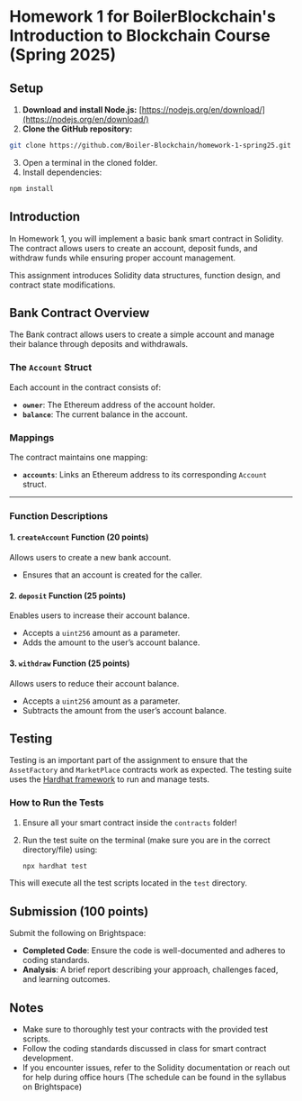 # **Homework 1 for BoilerBlockchain's Introduction to Blockchain Course (Spring 2025)**  

## **Setup**  

1. **Download and install Node.js:** [https://nodejs.org/en/download/](https://nodejs.org/en/download/)  
2. **Clone the GitHub repository:**  
```bash
git clone https://github.com/Boiler-Blockchain/homework-1-spring25.git
```
3.	Open a terminal in the cloned folder.
4.	Install dependencies:
```bash
npm install
```

## Introduction

In Homework 1, you will implement a basic bank smart contract in Solidity. The contract allows users to create an account, deposit funds, and withdraw funds while ensuring proper account management.

This assignment introduces Solidity data structures, function design, and contract state modifications.

## Bank Contract Overview

The Bank contract allows users to create a simple account and manage their balance through deposits and withdrawals.

### **The `Account` Struct**  

Each account in the contract consists of:  

- **`owner`**: The Ethereum address of the account holder.  
- **`balance`**: The current balance in the account.  

### **Mappings**  

The contract maintains one mapping:  

- **`accounts`**: Links an Ethereum address to its corresponding `Account` struct.  

---

### **Function Descriptions**  

#### **1. `createAccount` Function (20 points)**  

Allows users to create a new bank account.  

- Ensures that an account is created for the caller.  

#### **2. `deposit` Function (25 points)**  

Enables users to increase their account balance.  

- Accepts a `uint256` amount as a parameter.  
- Adds the amount to the user’s account balance.  

#### **3. `withdraw` Function (25 points)**  

Allows users to reduce their account balance.  

- Accepts a `uint256` amount as a parameter.  
- Subtracts the amount from the user’s account balance.  

## Testing

Testing is an important part of the assignment to ensure that the `AssetFactory` and `MarketPlace` contracts work as expected. The testing suite uses the [Hardhat framework](https://hardhat.org/) to run and manage tests.

### How to Run the Tests
1. Ensure all your smart contract inside the `contracts` folder!

2. Run the test suite on the terminal (make sure you are in the correct directory/file) using:
   ```bash
   npx hardhat test
   ```

This will execute all the test scripts located in the `test` directory.

## Submission (100 points)

Submit the following on Brightspace:

- **Completed Code**: Ensure the code is well-documented and adheres to coding standards.
- **Analysis**: A brief report describing your approach, challenges faced, and learning outcomes.

## Notes

- Make sure to thoroughly test your contracts with the provided test scripts.
- Follow the coding standards discussed in class for smart contract development.
- If you encounter issues, refer to the Solidity documentation or reach out for help during office hours (The schedule can be found in the syllabus on Brightspace)
